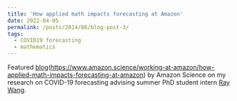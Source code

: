 ```yaml
---
title: 'How applied math impacts forecasting at Amazon'
date: 2022-04-05
permalink: /posts/2014/08/blog-post-3/
tags:
  - COVID19 forecasting
  - mathematics
---
```


Featured [blog]([https://www.amazon.science/blog/paper-on-forecasting-spread-of-covid-19-wins-best-paper-award)(https://www.amazon.science/working-at-amazon/how-applied-math-impacts-forecasting-at-amazon) by Amazon Science on my research on COVID-19 forecasting advising summer PhD student intern [Ray Wang](https://rui1521.github.io/online-cv/).
